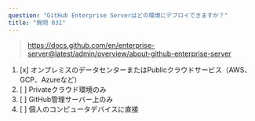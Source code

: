 ```yaml
---
question: "GitHub Enterprise Serverはどの環境にデプロイできますか？"
title: "質問 031"
---
```


> https://docs.github.com/en/enterprise-server@latest/admin/overview/about-github-enterprise-server
1. [x] オンプレミスのデータセンターまたはPublicクラウドサービス（AWS、GCP、Azureなど）
1. [ ] Privateクラウド環境のみ
1. [ ] GitHub管理サーバー上のみ
1. [ ] 個人のコンピュータデバイスに直接
